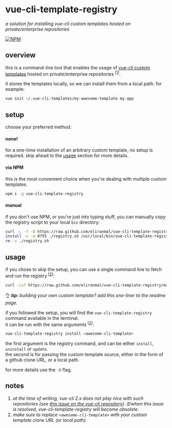 
# vue-cli-template-registry

*a solution for installing vue-cli custom templates hosted on private/enterprise repositories*

[![NPM][1]][2]


## overview

this is a command-line tool that enables the usage of [vue-cli custom templates][3] hosted on private/enterprise repositories <sup>\[[1][101]]</sup>.

it stores the templates locally, so we can install them from a local path. for example:

```sh
vue init ~/.vue-cli-templates/my-awesome-template my-app
```


## setup

choose your preferred method:


#### none!

for a one-time installation of an arbitrary custom template, no setup is required.
skip ahead to the [usage][100] section for more details.


#### via NPM

this is the most convenient choice when you're dealing with multiple custom templates.

```sh
npm i -g vue-cli-template-registry
```


#### manual

if you don't use NPM, or you're just into typing stuff, you can manually copy the registry script to your local `bin` directory:

```sh
curl -L -f -O https://raw.github.com/eliranmal/vue-cli-template-registry/master/bin/registry.sh
install -v -m 0755 ./registry.sh /usr/local/bin/vue-cli-template-registry
rm -v ./registry.sh
```


## usage

if you chose to skip the setup, you can use a single command line to fetch and run the registry <sup>\[[2][101]]</sup>:

```sh
curl -Lsf https://raw.github.com/eliranmal/vue-cli-template-registry/master/bin/registry.sh | bash -s install <awesome-cli-template>
```
  
:ok_hand: ***tip:** building your own custom template? add this one-liner to the readme page.*

if you followed the setup, you will find the `vue-cli-template-registry` command available in the terminal.  
it can be run with the same arguments <sup>\[[2][101]]</sup>:

```sh
vue-cli-template-registry install <awesome-cli-template>
```

the first argument is the registry command, and can be either `install`, `uninstall` or `update`.  
the second is for passing the custom template source, either in the form of a github clone URL, or a local path.

for more details use the `-h` flag.


## notes

1. *at the time of writing, vue-cli 2.x does not play nice with such repositories (see [this issue on the vue-cli repository][4]). if/when this issue is resolved, vue-cli-template-registry will become obsolete.*
2. *make sure to replace `<awesome-cli-template>` with your custom template clone URL (or local path).*



[1]: https://img.shields.io/npm/v/vue-cli-template-registry.svg?style=flat-square
[2]: https://www.npmjs.com/package/vue-cli-template-registry
[3]: https://github.com/vuejs/vue-cli/tree/master#custom-templates
[4]: https://github.com/vuejs/vue-cli/issues/3384

[100]: #usage
[101]: #notes
